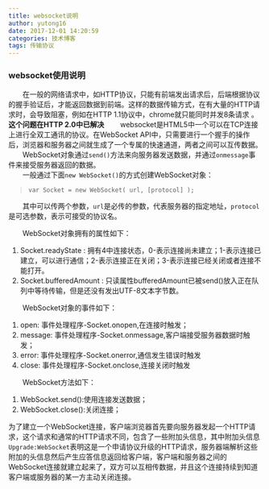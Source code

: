 ```yaml
---
title: websocket说明
author: yutong16
date: 2017-12-01 14:20:59
categories: 技术博客
tags: 传输协议
---
```

### websocket使用说明
　　在一般的网络请求中，如HTTP协议，只能有前端发出请求后，后端根据协议的握手验证后，才能返回数据到前端。这样的数据传输方式，在有大量的HTTP请求时，会导致阻塞，例如在HTTP 1.1协议中，chrome就只能同时并发8条请求 。**这个问题在HTTP 2.0中已解决**
　　websocket是HTML5中一个可以在TCP连接上进行全双工通讯的协议。在WebSocket API中，只需要进行一个握手的操作后，浏览器和服务器之间就生成了一个专属的快速通道，两者之间可以互传数据。  
　　WebSocket对象通过`send()`方法来向服务器发送数据，并通过`onmessage`事件来接受服务器返回的数据。  
　　一般通过下面`new WebSocket()`的方式创建WebSocket对象：
> `var Socket = new WebSocket( url, [protocol] );`  

　　其中可以传两个参数，`url`是必传的参数，代表服务器的指定地址，`protocol`是可选参数，表示可接受的协议名。  

　　WebSocket对象拥有的属性如下：
1. Socket.readyState : 拥有4中连接状态，0-表示连接尚未建立；1-表示连接已建立，可以进行通信；2-表示连接正在关闭；3-表示连接已经关闭或者连接不能打开。
2. Socket.bufferedAmount : 只读属性bufferedAmount已被send()放入正在队列中等待传输，但是还没有发出UTF-8文本字节数。  

　　WebSocket对象的事件如下：
1. open: 事件处理程序-Socket.onopen,在连接时触发；
2. message: 事件处理程序-Socket.onmessage,客户端接受服务器数据时触发；
3. error: 事件处理程序-Socket.onerror,通信发生错误时触发
4. close: 事件处理程序-Socket.onclose,连接关闭时触发  

　　WebSocket方法如下：
1. WebSocket.send():使用连接发送数据；
2. WebSocket.close():关闭连接；  

为了建立一个WebSocket连接，客户端浏览器首先要向服务器发起一个HTTP请求，这个请求和通常的HTTP请求不同，包含了一些附加头信息，其中附加头信息`Upgrade:WebSocket`表明这是一个申请协议升级的HTTP请求，服务器端解析这些附加的头信息然后产生应答信息返回给客户端，客户端和服务器之间的WebSocket连接就建立起来了，双方可以互相传数据，并且这个连接持续到知道客户端或服务器的某一方主动关闭连接。